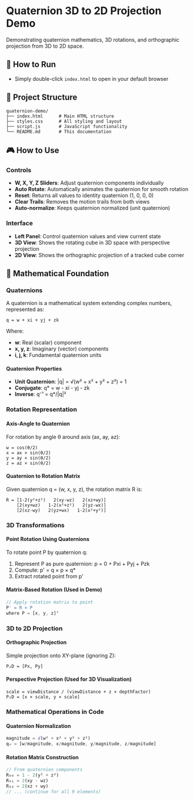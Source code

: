 # Quaternion 3D to 2D Projection Demo

Demonstrating quaternion mathematics, 3D rotations, and orthographic projection from 3D to 2D space.

## 🚀 How to Run

- Simply double-click `index.html` to open in your default browser


## 📁 Project Structure
```
quaternion-demo/
├── index.html      # Main HTML structure
├── styles.css      # All styling and layout
├── script.js       # JavaScript functionality
└── README.md       # This documentation
```

## 🎮 How to Use

### Controls
- **W, X, Y, Z Sliders**: Adjust quaternion components individually
- **Auto Rotate**: Automatically animates the quaternion for smooth rotation
- **Reset**: Returns all values to identity quaternion (1, 0, 0, 0)
- **Clear Trails**: Removes the motion trails from both views
- **Auto-normalize**: Keeps quaternion normalized (unit quaternion)

### Interface
- **Left Panel**: Control quaternion values and view current state
- **3D View**: Shows the rotating cube in 3D space with perspective projection
- **2D View**: Shows the orthographic projection of a tracked cube corner

## 🧮 Mathematical Foundation

### Quaternions

A quaternion is a mathematical system extending complex numbers, represented as:
```
q = w + xi + yj + zk
```

Where:
- **w**: Real (scalar) component
- **x, y, z**: Imaginary (vector) components
- **i, j, k**: Fundamental quaternion units

#### Quaternion Properties
- **Unit Quaternion**: |q| = √(w² + x² + y² + z²) = 1
- **Conjugate**: q* = w - xi - yj - zk
- **Inverse**: q⁻¹ = q*/|q|²

### Rotation Representation

#### Axis-Angle to Quaternion
For rotation by angle θ around axis (ax, ay, az):
```
w = cos(θ/2)
x = ax × sin(θ/2)
y = ay × sin(θ/2)
z = az × sin(θ/2)
```

#### Quaternion to Rotation Matrix
Given quaternion q = (w, x, y, z), the rotation matrix R is:
```
R = [1-2(y²+z²)   2(xy-wz)   2(xz+wy)]
    [2(xy+wz)   1-2(x²+z²)   2(yz-wx)]
    [2(xz-wy)   2(yz+wx)   1-2(x²+y²)]
```

### 3D Transformations

#### Point Rotation Using Quaternions
To rotate point P by quaternion q:
1. Represent P as pure quaternion: p = 0 + Pxi + Pyj + Pzk
2. Compute: p' = q × p × q*
3. Extract rotated point from p'

#### Matrix-Based Rotation (Used in Demo)
```javascript
// Apply rotation matrix to point
P' = R × P
where P = [x, y, z]ᵀ
```

### 3D to 2D Projection

#### Orthographic Projection
Simple projection onto XY-plane (ignoring Z):
```
P₂D = [Px, Py]
```

#### Perspective Projection (Used for 3D Visualization)
```
scale = viewDistance / (viewDistance + z × depthFactor)
P₂D = [x × scale, y × scale]
```

### Mathematical Operations in Code

#### Quaternion Normalization
```javascript
magnitude = √(w² + x² + y² + z²)
qₙ = [w/magnitude, x/magnitude, y/magnitude, z/magnitude]
```

#### Rotation Matrix Construction
```javascript
// From quaternion components
R₀₀ = 1 - 2(y² + z²)
R₀₁ = 2(xy - wz)
R₀₂ = 2(xz + wy)
// ... (continue for all 9 elements)
```
